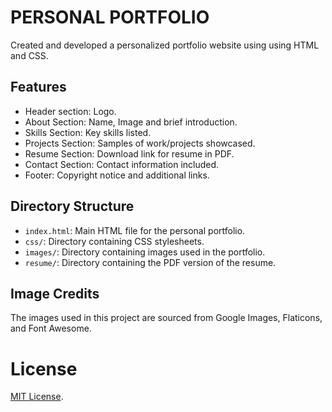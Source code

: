 ﻿# PERSONAL PORTFOLIO

Created and developed a personalized portfolio website using using HTML and CSS.

## Features

- Header section: Logo.
- About Section:  Name, Image and brief introduction.
- Skills Section: Key skills listed.
- Projects Section: Samples of work/projects showcased.
- Resume Section: Download link for resume in PDF.
- Contact Section: Contact information included.
- Footer: Copyright notice and additional links.

## Directory Structure

- `index.html`: Main HTML file for the personal portfolio.
- `css/`: Directory containing CSS stylesheets.
- `images/`: Directory containing images used in the portfolio.
- `resume/`: Directory containing the PDF version of the resume.

## Image Credits

The images used in this project are sourced from Google Images, Flaticons, and Font Awesome.


# License

[MIT License](LICENSE).

